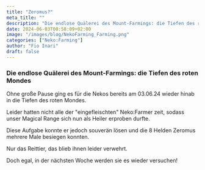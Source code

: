 ```yaml
---
title: "Zeromus?"
meta_title: ""
description: "Die endlose Quälerei des Mount-Farmings: die Tiefen des roten Mondes"
date: 2024-06-03T00:58:09+02:00
image: "/images/blog/NekoFarming_Farming.png"
categories: ["Neko:Farming"]
author: "Fio Inari"
draft: false
---
```


### Die endlose Quälerei des Mount-Farmings: die Tiefen des roten Mondes

Ohne große Pause ging es für die Nekos bereits am 03.06.24 wieder hinab in die Tiefen des roten Mondes.

Leider hatten nicht alle der "eingefleischten" Neko:Farmer zeit, sodass unser Magical Range sich nun als Heiler erproben durfte.

Diese Aufgabe konnte er jedoch souverän lösen und die 8 Helden Zeromus mehrere Male besiegen konnten.

Nur das Reittier, das blieb ihnen leider verwehrt.

Doch egal, in der nächsten Woche werden sie es wieder versuchen!